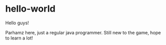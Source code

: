 # hello-world


Hello guys!

Parhamz here, just a regular java programmer. Still new to the game, hope to learn a lot!
